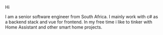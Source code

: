 Hi

I am a senior software engineer from South Africa.
I mainly work with c# as a backend stack and vue for frontend.
In my free time i like to tinker with Home Assistant and other smart home projects.
